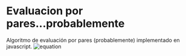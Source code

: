 # Evaluacion por pares...probablemente
Algoritmo de evaluación por pares (probablemente) implementado en javascript.
![equation](http://latex.codecogs.com/gif.latex?\frac{(\frac{\sum_{x=1}^{x=n}%20x/10}{n-1}*10)+y}{2})  
